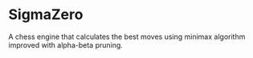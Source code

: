 # SigmaZero
A chess engine that calculates the best moves using minimax algorithm improved with alpha-beta pruning.

